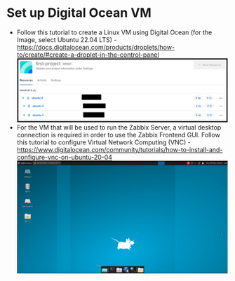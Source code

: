 # Set up Digital Ocean VM

* Follow this tutorial to create a Linux VM using Digital Ocean (for the Image, select Ubuntu 22.04 LTS) - https://docs.digitalocean.com/products/droplets/how-to/create/#create-a-droplet-in-the-control-panel
![](../screenshots/digital-ocean/digital-ocean-vms.jpg)
* For the VM that will be used to run the Zabbix Server, a virtual desktop connection is required in order to use the Zabbix Frontend GUI. Follow this tutorial to configure Virtual Network Computing (VNC) - https://www.digitalocean.com/community/tutorials/how-to-install-and-configure-vnc-on-ubuntu-20-04
![](../screenshots/digital-ocean/vnc-desktop.jpg)




